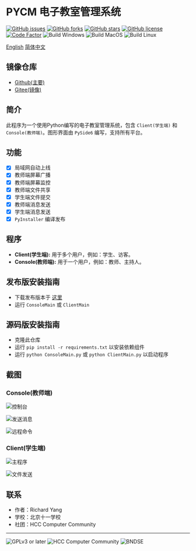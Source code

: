 # PYCM 电子教室管理系统

[![GitHub issues](https://img.shields.io/github/issues/yangzhongtian001/PYCM)](https://github.com/yangzhongtian001/PYCM/issues)
[![GitHub forks](https://img.shields.io/github/forks/yangzhongtian001/PYCM)](https://github.com/yangzhongtian001/PYCM/network)
[![GitHub stars](https://img.shields.io/github/stars/yangzhongtian001/PYCM)](https://github.com/yangzhongtian001/PYCM/stargazers)
[![GitHub license](https://img.shields.io/github/license/yangzhongtian001/PYCM)](https://github.com/yangzhongtian001/PYCM)
[![Code Factor](https://www.codefactor.io/repository/github/yangzhongtian001/pycm/badge/master)](https://www.codefactor.io/repository/github/yangzhongtian001/pycm/overview/master)
![Build Windows](https://github.com/yangzhongtian001/PYCM/actions/workflows/build-windows.yml/badge.svg)
![Build MacOS](https://github.com/yangzhongtian001/PYCM/actions/workflows/build-mac.yml/badge.svg)
![Build Linux](https://github.com/yangzhongtian001/PYCM/actions/workflows/build-linux.yml/badge.svg)

[English](README.md) [简体中文](README.zh-CN.md)

## 镜像仓库

* [Github(主要)](https://github.com/yangzhongtian001/PYCM)
* [Gitee(镜像)](https://gitee.com/yangzhongtian/PYCM)

## 简介

此程序为一个使用Python编写的电子教室管理系统，包含 `Client(学生端)` 和 `Console(教师端)`。图形界面由 `PySide6` 编写，支持所有平台。

## 功能

* [x] 局域网自动上线
* [x] 教师端屏幕广播
* [x] 教师端屏幕监控
* [X] 教师端文件共享
* [x] 学生端文件提交
* [x] 教师端消息发送
* [x] 学生端消息发送
* [x] `PyInstaller` 编译发布

## 程序

* **Client(学生端):** 用于多个用户，例如：学生、访客。
* **Console(教师端):** 用于一个用户，例如：教师、主持人。

## 发布版安装指南

* 下载发布版本于 [这里](https://github.com/yangzhongtian001/PYCM/releases)
* 运行 `ConsoleMain` 或 `ClientMain`

## 源码版安装指南

* 克隆此仓库
* 运行 `pip install -r requirements.txt` 以安装依赖组件
* 运行 `python ConsoleMain.py` 或 `python ClientMain.py` 以启动程序

## 截图

### Console(教师端)

![控制台](Images/Console/Dashboard.zh-CN.png)

![发送消息](Images/Console/MessageSend.zh-CN.png)

![远程命令](Images/Console/RemoteCommand.zh-CN.png)

### Client(学生端)

![主程序](Images/Client/Main.zh-CN.png)

![文件发送](Images/Client/FileTransfer.zh-CN.png)

## 联系

* 作者：Richard Yang
* 学校：北京十一学校
* 社团：HCC Computer Community

---

![GPLv3 or later](Images/Logo/GPLv3OrLater.png)
![HCC Computer Community](Images/Logo/HCC.png)
![BNDSE](Images/Logo/BNDSE.png)